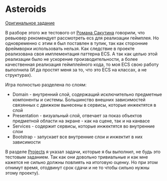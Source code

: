 # Asteroids

[Оригинальное задание](https://docs.google.com/document/d/1dw1rSdCpO5YFI-yz4sJJFzBMVc7SULHlA4q5nUgu10U/edit)

В разборе этого же тестового от [Романа Сакутина](https://www.youtube.com/watch?v=syvjmS-mflY&ab_channel=%D0%A0%D0%BE%D0%BC%D0%B0%D0%BD%D0%A1%D0%B0%D0%BA%D1%83%D1%82%D0%B8%D0%BD-GameDev) говорили, что ревьювер рекомендует рассмотреть ecs для реализации геймплея. Но одновременно с этим я был поставлен в тупик, так как сторонние фреймворки использовать нельзя. Как следствие в проекте реализована своя имплементация паттерна ECS. А так как целью этой реализации было не ускорение производительности, а более качественная реализация геймплейного кода, то моя ECS свою работу выполнила (И да простят меня за то, что это ECS на классах, а не структурах).

Игра полностью разделена по слоям:
 * Domain - внутренний слой, содержащий исключительно предметные компоненты и системы. Большинство внешних зависимостей связянных с движком вынесены в сервисы, которые инжектятся в слой
 * Presentation - визуальный слой, отвечает за показ объектов предметной области на экране - как на сцене, так и на канвасе
 * Services - содержит сервисы, которые инжектятся во внутренние слои
 * Bootstrap - запускает все внутренние слои и инжектит в них зависимости

В разделе [Projects](https://github.com/redHurt96/Asteroids/projects/1) я указал задачи, которые я бы выполнил, не будь это тестовым заданием. Так как они довольно тривиальные и как мне кажется не сильно должны повлиять на итоговую оценку. Но при этом отнимут время, отодвинут срок сдачи и не то чтобы сильно нужны этому проекту).
